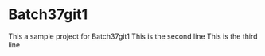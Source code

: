 # Batch37git1
This a sample project for Batch37git1
This is the second line 
This is the third line
